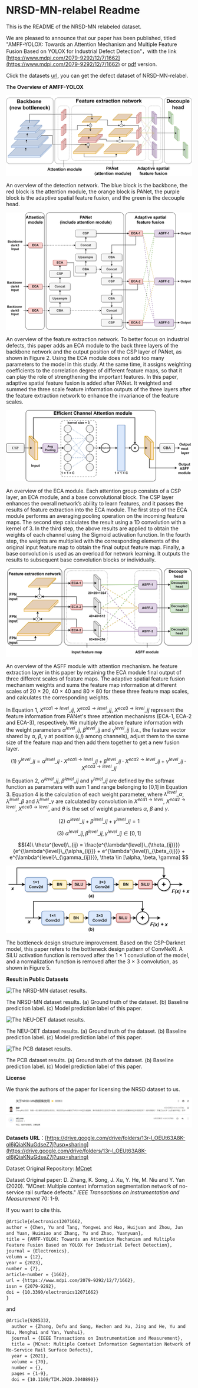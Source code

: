 # NRSD-MN-relabel Readme
This is the README of the NRSD-MN relabeled dataset.

We are pleased to announce that our paper has been published, titled "AMFF-YOLOX: Towards an Attention Mechanism and Multiple Feature Fusion Based on YOLOX for Industrial Defect Detection"，with the link [https://www.mdpi.com/2079-9292/12/7/1662](https://www.mdpi.com/2079-9292/12/7/1662) or [pdf](./paper/) version.

Click the datasets [url](https://drive.google.com/drive/folders/13r-l_OEUt63A8K-ol6jQiaKNuGdseZ7j?usp=sharing), you can get the defect dataset of NRSD-MN-relabel.

**The Overview of AMFF-YOLOX**

![an overview of AMFF-YOLOX.](./demo/fig_overview.png "Figure 1. An overview of the detection network. The blue block is the backbone, the red block is the attention module, the orange block is PANet, the purple block is the adaptive spatial feature fusion, and the green is the decouple head.")

An overview of the detection network. The blue block is the backbone, the red block is the attention module, the orange block is PANet, the purple block is the adaptive spatial feature fusion, and the green is the decouple head.

![An overview of the feature extraction network.](./demo/fig_feature_extraction_network.png "Figure 2. An overview of the feature extraction network.")

An overview of the feature extraction network. To better focus on industrial defects, this paper adds an ECA module to the back three layers of the backbone network and the output position of the CSP layer of PANet, as shown in Figure 2. Using the ECA module does not add too many parameters to the model in this study. At the same time, it assigns weighting coefficients to the correlation degree of different feature maps, so that it can play the role of strengthening the important features. In this paper, adaptive spatial feature fusion is added after PANet. It weighted and summed the three scale feature information outputs of the three layers after the feature extraction network to enhance the invariance of the feature scales.

![An overview of the ECA module.](./demo/fig_eca.png "Figure 3. An overview of the ECA module.")

An overview of the ECA module. Each attention group consists of a CSP layer, an ECA module, and a base convolutional block. The CSP layer enhances the overall network’s ability to learn features, and it passes the results of feature extraction into the ECA module. The first step of the ECA module performs an averaging pooling operation on the incoming feature maps. The second step calculates the result using a 1D convolution with a kernel of 3. In the third step, the above results are applied to obtain the weights of each channel using the Sigmoid activation function. In the fourth step, the weights are multiplied with the corresponding elements of the original input feature map to obtain the final output feature map. Finally, a base convolution is used as an overload for network learning. It outputs the results to subsequent base convolution blocks or individually.

![An overview of the ASFF module with attention mechanism.](./demo/fig_asff.png "Figure 4. An overview of the ASFF module with attention mechanism.")

An overview of the ASFF module with attention mechanism. he feature extraction layer in this paper by retaining the ECA module final output of three different scales of feature maps. The adaptive spatial feature fusion mechanism weights and sums the feature map information at different scales of 20 × 20, 40 × 40 and 80 × 80 for these three feature map scales, and calculates the corresponding weights.

In Equation 1, $X^{eca1\rightarrow{level}}\_{ij}$, $X^{eca2\rightarrow{level}}\_{ij}$, $X^{eca3\rightarrow{level}}\_{ij}$ represent the feature information from PANet's three attention mechanisms (ECA-1, ECA-2 and ECA-3), respectively. We multiply the above feature information with the weight parameters $\alpha^{level}\_{ij}$, $\beta^{level}\_{ij}$ and $\gamma^{level}\_{ij}$ (i.e., the feature vector shared by $\alpha$, $\beta$, $\gamma$ at position $(i, j)$ among channels), adjust them to the same size of the feature map and then add them together to get a new fusion layer.

$$(1)\    y^{level}\_{ij} = \alpha^{level}\_{ij} \cdot X^{eca1\rightarrow{level}}\_{ij} + \beta^{level}\_{ij} \cdot X^{eca2\rightarrow{level}}\_{ij} + \gamma^{level}\_{ij} \cdot X^{eca3\rightarrow{level}}\_{ij}$$

In Equation 2, $\alpha^{level}\_{ij}$, $\beta^{level}\_{ij}$ and $\gamma^{level}\_{ij}$ are defined by the softmax function as parameters with sum 1 and range belonging to [0,1] in Equation 3. Equation 4 is the calculation of each weight parameter, where $\lambda^{level}\_{\alpha}$, $\lambda^{level}\_{\beta}$ and $\lambda^{level}\_{\gamma}$ are calculated by convolution in $X^{eca1\rightarrow{level}}$, $X^{eca2\rightarrow{level}}$, $X^{eca3\rightarrow{level}}$, and $\theta$ is the set of weight parameters $\alpha$, $\beta$ and $\gamma$.

$$(2)\    \alpha^{level}\_{ij} + \beta^{level}\_{ij} + \gamma^{level}\_{ij} = 1 $$

$$(3)\    \alpha^{level}\_{ij}, \beta^{level}\_{ij}, \gamma^{level}\_{ij} \in [0, 1] $$

$$(4)\    \theta^{level}\_{ij} = \frac{e^{\lambda^{level}\_{\theta_{ij}}}}{e^{\lambda^{level}\_{\alpha_{ij}}} + e^{\lambda^{level}\_{\beta_{ij}}} + e^{\lambda^{level}\_{\gamma_{ij}}}}, \theta \in [\alpha, \beta, \gamma] $$

![The bottleneck design structure improvement.](./demo/fig_bottleneck.png "Figure 5. The bottleneck design structure improvement.")

The bottleneck design structure improvement. Based on the CSP-Darknet model, this paper refers to the bottleneck design pattern of ConvNeXt. A SiLU activation function is removed after the 1 × 1 convolution of the model, and a normalization function is removed after the 3 × 3 convolution, as shown in Figure 5.

**Result in Public Datasets**

![The NRSD-MN dataset results.](./demo/fig_result_nrsd.png "Figure 6. The NRSD-MN dataset results.")

The NRSD-MN dataset results. (a) Ground truth of the dataset. (b) Baseline prediction
label. (c) Model prediction label of this paper.

![The NEU-DET dataset results.](./demo/fig_result_neu.png "Figure 7. The NEU-DET dataset results.")

The NEU-DET dataset results. (a) Ground truth of the dataset. (b) Baseline prediction label.
(c) Model prediction label of this paper.

![The PCB dataset results.](./demo/fig_result_pcb.png "Figure 8. The PCB dataset results.")

The PCB dataset results. (a) Ground truth of the dataset. (b) Baseline prediction label.
(c) Model prediction label of this paper.

**License**

We thank the authors of the paper for licensing the NRSD dataset to us.

![license](./demo/license.jpg)

**Datasets URL**：[https://drive.google.com/drive/folders/13r-l_OEUt63A8K-ol6jQiaKNuGdseZ7j?usp=sharing](https://drive.google.com/drive/folders/13r-l_OEUt63A8K-ol6jQiaKNuGdseZ7j?usp=sharing)

Dataset Original Repository: [MCnet](https://github.com/zdfcvsn/MCnet)

Dataset Original paper: D. Zhang, K. Song, J. Xu, Y. He, M. Niu and Y. Yan (2020). "MCnet: Multiple context information segmentation network of no-service rail surface defects." *IEEE Transactions on Instrumentation and Measurement* 70: 1-9.

If you want to cite this.
```
@Article{electronics12071662,
author = {Chen, Yu and Tang, Yongwei and Hao, Huijuan and Zhou, Jun and Yuan, Huimiao and Zhang, Yu and Zhao, Yuanyuan},
title = {AMFF-YOLOX: Towards an Attention Mechanism and Multiple Feature Fusion Based on YOLOX for Industrial Defect Detection},
journal = {Electronics},
volumn = {12},
year = {2023},
number = {7},
article-number = {1662},
url = {https://www.mdpi.com/2079-9292/12/7/1662},
issn = {2079-9292},
doi = {10.3390/electronics12071662}
}
```

and

```
@Article{9285332,
  author = {Zhang, Defu and Song, Kechen and Xu, Jing and He, Yu and Niu, Menghui and Yan, Yunhui},
  journal = {IEEE Transactions on Instrumentation and Measurement}, 
  title = {MCnet: Multiple Context Information Segmentation Network of No-Service Rail Surface Defects}, 
  year = {2021},
  volume = {70},
  number = {},
  pages = {1-9},
  doi = {10.1109/TIM.2020.3040890}}

```

